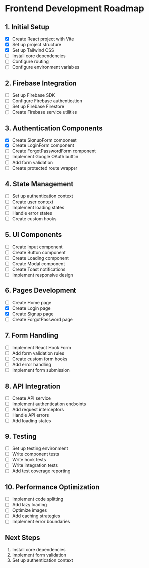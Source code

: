 # Frontend Development Roadmap

## 1. Initial Setup
- [x] Create React project with Vite
- [x] Set up project structure
- [x] Set up Tailwind CSS
- [ ] Install core dependencies
- [ ] Configure routing
- [ ] Configure environment variables

## 2. Firebase Integration
- [ ] Set up Firebase SDK
- [ ] Configure Firebase authentication
- [ ] Set up Firebase Firestore
- [ ] Create Firebase service utilities

## 3. Authentication Components
- [x] Create SignupForm component
- [x] Create LoginForm component
- [ ] Create ForgotPasswordForm component
- [ ] Implement Google OAuth button
- [ ] Add form validation
- [ ] Create protected route wrapper

## 4. State Management
- [ ] Set up authentication context
- [ ] Create user context
- [ ] Implement loading states
- [ ] Handle error states
- [ ] Create custom hooks

## 5. UI Components
- [ ] Create Input component
- [ ] Create Button component
- [ ] Create Loading component
- [ ] Create Modal component
- [ ] Create Toast notifications
- [ ] Implement responsive design

## 6. Pages Development
- [ ] Create Home page
- [x] Create Login page
- [x] Create Signup page
- [ ] Create ForgotPassword page

## 7. Form Handling
- [ ] Implement React Hook Form
- [ ] Add form validation rules
- [ ] Create custom form hooks
- [ ] Add error handling
- [ ] Implement form submission

## 8. API Integration
- [ ] Create API service
- [ ] Implement authentication endpoints
- [ ] Add request interceptors
- [ ] Handle API errors
- [ ] Add loading states

## 9. Testing
- [ ] Set up testing environment
- [ ] Write component tests
- [ ] Write hook tests
- [ ] Write integration tests
- [ ] Add test coverage reporting

## 10. Performance Optimization
- [ ] Implement code splitting
- [ ] Add lazy loading
- [ ] Optimize images
- [ ] Add caching strategies
- [ ] Implement error boundaries

## Next Steps
1. Install core dependencies
2. Implement form validation
3. Set up authentication context